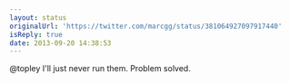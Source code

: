 ```yaml
---
layout: status
originalUrl: 'https://twitter.com/marcgg/status/381064927097917440'
isReply: true
date: 2013-09-20 14:38:53
---
```


@topley I'll just never run them. Problem solved.
